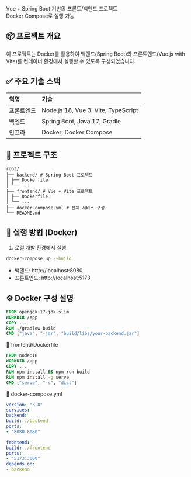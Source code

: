 Vue + Spring Boot 기반의 프론트/백엔드 프로젝트  
Docker Compose로 실행 가능



## 📦 프로젝트 개요

이 프로젝트는 Docker를 활용하여 백엔드(Spring Boot)와 프론트엔드(Vue.js with Vite)를 컨테이너 환경에서 실행할 수 있도록 구성되었습니다.



## ✅ 주요 기술 스택

|역영|기술|
|:---|:---|
|프론트엔드|Node.js 18, Vue 3, Vite, TypeScript|
|백엔드|Spring Boot, Java 17, Gradle|
|인프라|Docker, Docker Compose|



## 📁 프로젝트 구조

```
root/
├── backend/ # Spring Boot 프로젝트
│ ├── Dockerfile
│ └── ...
├── frontend/ # Vue + Vite 프로젝트
│ ├── Dockerfile
│ └── ...
├── docker-compose.yml # 전체 서비스 구성
└── README.md
```



## 🐳 실행 방법 (Docker)

1. 로컬 개발 환경에서 실행
```bash
docker-compose up --build
```

* 백엔드: http://localhost:8080
* 프론트엔드: http://localhost:5173



## ⚙️ Docker 구성 설명

```dockerfile
FROM openjdk:17-jdk-slim
WORKDIR /app
COPY . .
RUN ./gradlew build
CMD ["java", "-jar", "build/libs/your-backend.jar"]
```

🧪 frontend/Dockerfile
```dockerfile
FROM node:18
WORKDIR /app
COPY . .
RUN npm install && npm run build
RUN npm install -g serve
CMD ["serve", "-s", "dist"]
```

🧩 docker-compose.yml
```yaml
version: "3.8"
services:
backend:
build: ./backend
ports:
- "8080:8080"

frontend:
build: ./frontend
ports:
- "5173:3000"
depends_on:
- backend
```
